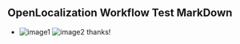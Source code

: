 ## OpenLocalization Workflow Test MarkDown
* ![image1](.\015c0699-738b-405a-9fb2-f6e560c69292.png)   ![image2](.\c3e56d46-f7e3-4c6d-8390-c36d1863985c.png) 
thanks!